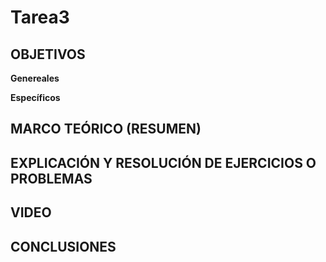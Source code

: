 # Tarea3

## OBJETIVOS

**Genereales**

**Específicos**

## MARCO TEÓRICO (RESUMEN)

## EXPLICACIÓN Y RESOLUCIÓN DE EJERCICIOS O PROBLEMAS

## VIDEO

## CONCLUSIONES
